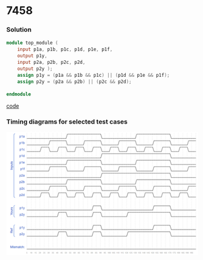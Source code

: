 # 7458
### Solution
```Verilog
module top_module ( 
    input p1a, p1b, p1c, p1d, p1e, p1f,
    output p1y,
    input p2a, p2b, p2c, p2d,
    output p2y );
    assign p1y = (p1a && p1b && p1c) || (p1d && p1e && p1f);
    assign p2y = (p2a && p2b) || (p2c && p2d);

endmodule
```
[code](10.v)

### Timing diagrams for selected test cases
![result](https://github.com/Offliners/HDLBits-writeup/blob/main/Verilog%20Language/10/result.PNG)

